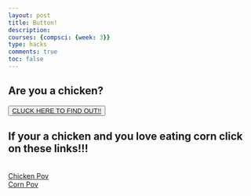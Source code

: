 ```yaml
---
layout: post
title: Button!
description: 
courses: {compsci: {week: 3}}
type: hacks
comments: true
toc: false
---
```



<!--Button + link-->
<div>
<p><h2>Are you a chicken?</h2></p>
    <button><a href="https://previews.123rf.com/images/f1digitals/f1digitals1808/f1digitals180800213/106792358-vector-cartoon-illustration-of-cute-hen-say-yes.jpg">CLUCK HERE TO FIND OUT!!</a></button>
</div>

<!--Link + link-->

<div>
<p><h2>If your a chicken and you love eating corn click on these links!!!</h2></p>
    <br>
    <a href="https://youtu.be/9E09cFmwaUc">Chicken Pov</a>
    <br>
    <a href="https://img.freepik.com/premium-vector/corn-crying-illustration-character-vector_193274-37612.jpg">Corn Pov</a>
</div>